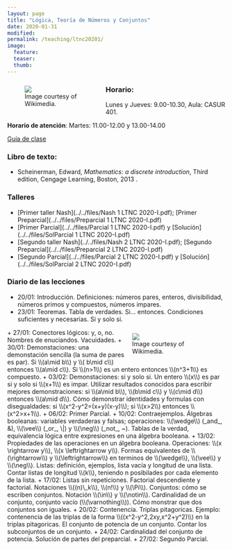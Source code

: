 ```yaml
---
layout: page
title: "Lógica, Teoría de Números y Conjuntos"
date: 2020-01-31
modified:
permalink: /teaching/ltnc20201/
image:
  feature:
  teaser:
  thumb:
---
```


<figure style="float: left; width:35%; margin-right:2%; margin-bottom:2%; margin-top:2%;">
<img src="../../images/Vennandornot.svg" />
<figcaption>Image courtesy of Wikimedia.</figcaption>
</figure>

### Horario:
  Lunes y Jueves: 9.00-10.30, Aula: CASUR 401.

**Horario de atención**:
  Martes: 11.00-12.00 y 13.00-14.00

[Guía de clase](../../files/ltnc20201.doc)

### Libro de texto:
+ Scheinerman, Edward, _Mathematics: a discrete introduction_, Third edition, Cengage Learning, Boston, 2013 .

### Talleres
+ [Primer taller Nash](../../files/Nash 1 LTNC 2020-I.pdf); [Primer Preparcial](../../files/Preparcial 1 LTNC 2020-I.pdf)
+ [Primer Parcial](../../files/Parcial 1 LTNC 2020-I.pdf) y [Solución](../../files/SolParcial 1 LTNC 2020-I.pdf)
+ [Segundo taller Nash](../../files/Nash 2 LTNC 2020-I.pdf); [Segundo Preparcial](../../files/Preparcial 2 LTNC 2020-I.pdf)
+ [Segundo Parcial](../../files/Parcial 2 LTNC 2020-I.pdf) y [Solución](../../files/SolParcial 2 LTNC 2020-I.pdf)

### Diario de las lecciones
+ 20/01: Introducción. Definiciones: números pares, enteros, divisibilidad, números primos y compuestos, números impares.
+ 23/01: Teoremas. Tabla de verdades. Si... entonces. Condiciones suficientes y necesarias. Si y solo si.
<figure style="float: right; width:35%; margin-left:2%; margin-bottom:2%; margin-top:2%;">
<img src="../../images/Atene.jpg"/>
<figcaption>Image courtesy of Wikimedia.</figcaption>
</figure>
+ 27/01: Conectores lógicos: y, o, no. Nombres de enuciandos. Vacuidades.
+ 30/01: Demonstaciones: una demonstación sencilla (la suma de pares es par). Si \\(a\mid b\\) y \\( b\mid c\\) entonces \\(a\mid c\\). Si \\(n>1\\) es un entero entonces \\(n^3+1\\) es compuesto.
+ 03/02: Demonstaciones: si y solo si. Un entero \\(x\\) es par si y solo si \\(x+1\\) es impar. Utilizar resultados conocidos para escribir mejores demonstraciones: si \\(a\mid b\\), \\(b\mid c\\) y \\(c\mid d\\) entonces \\(a\mid d\\). Cómo demonstrar identidades y formulas con disegualdades: si \\(x^2-y^2=(x+y)(x-y)\\); si \\(x>2\\) entonces \\(x^2>x+1\\).
+ 06/02: Primer Parcial.
+ 10/02: Contraejemplos. Álgebras booleanas: variables verdaderas y falsas; operaciones: \\(\wedge\\) (_and_, &), \\(\vee\\) (_or_, \|) y \\(\neg\\) (_not_, ~). Tablas de la verdad, equivalencia lógica entre expresiones en una álgebra booleana.
+ 13/02: Propiedades de las operaciones en un álgebra booleana. Operaciones: \\(x \rightarrow y\\), \\(x \leftrightarrow y\\). Formas equivalentes de \\(\rightarrow\\) y \\(\leftrightarrow\\) en terminos de \\(\wedge\\), \\(\vee\\) y \\(\neg\\). Listas: definición, ejemplos, lista vacía y longitud de una lista. Contar listas de longitud \\(k\\), teniendo n posibilades por cada elemento de la lista.
+ 17/02: Listas sin repeticiones. Factorial descendiente y factorial. Notaciones \\((n)\_k\\), \\(n!\\) y \\(\Pi\\). Conjuntos: cómo se escriben conjuntos. Notación \\(\in\\) y \\(\notin\\). Cardinalidad de un conjunto, conjunto vacío (\\(\varnothing\\)). Cómo monstrar que dos conjuntos son iguales.
+ 20/02: Contenencia. Triplas pitagoricas. Ejemplo: contenencia de las triplas de la forma \\((x^2-y^2,2xy,x^2+y^2)\\) en la triplas pitagoricas. El conjunto de potencia de un conjunto. Contar los subconjuntos de un conjunto.
+ 24/02: Cardinalidad del conjunto de potencia. Solución de partes del preparcial.
+ 27/02: Segundo Parcial.
